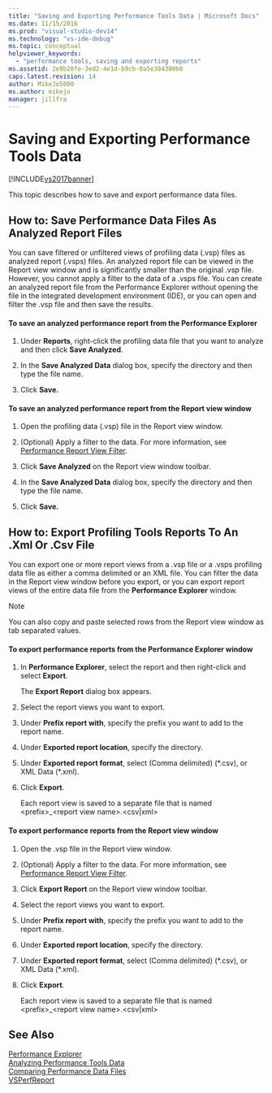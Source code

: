```yaml
---
title: "Saving and Exporting Performance Tools Data | Microsoft Docs"
ms.date: 11/15/2016
ms.prod: "visual-studio-dev14"
ms.technology: "vs-ide-debug"
ms.topic: conceptual
helpviewer_keywords: 
  - "performance tools, saving and exporting reports"
ms.assetid: 2e9b28fe-3ed2-4e1d-b9cb-0a5e384380b0
caps.latest.revision: 14
author: MikeJo5000
ms.author: mikejo
manager: jillfra
---
```

# Saving and Exporting Performance Tools Data
[!INCLUDE[vs2017banner](../includes/vs2017banner.md)]

This topic describes how to save and export performance data files.  
  
## <a name="BKMK_Save_Profiler_Data_Files_As_Analyzed_Report_Files"></a> How to: Save Performance Data Files As Analyzed Report Files  
 You can save filtered or unfiltered views of profiling data (.vsp) files as analyzed report (.vsps) files. An analyzed report file can be viewed in the Report view window and is significantly smaller than the original .vsp file. However, you cannot apply a filter to the data of a .vsps file. You can create an analyzed report file from the Performance Explorer without opening the file in the integrated development environment (IDE), or you can open and filter the .vsp file and then save the results.  
  
#### To save an analyzed performance report from the Performance Explorer  
  
1. Under **Reports**, right-click the profiling data file that you want to analyze and then click **Save Analyzed**.  
  
2. In the **Save Analyzed Data** dialog box, specify the directory and then type the file name.  
  
3. Click **Save.**  
  
#### To save an analyzed performance report from the Report view window  
  
1. Open the profiling data (.vsp) file in the Report view window.  
  
2. (Optional) Apply a filter to the data. For more information, see [Performance Report View Filter](../profiling/performance-report-view-filter.md).  
  
3. Click **Save Analyzed** on the Report view window toolbar.  
  
4. In the **Save Analyzed Data** dialog box, specify the directory and then type the file name.  
  
5. Click **Save.**  
  
## How to: Export Profiling Tools Reports To An .Xml Or .Csv File  
 You can export one or more report views from a .vsp file or a .vsps profiling data file as either a comma delimited or an XML file. You can filter the data in the Report view window before you export, or you can export report views of the entire data file from the **Performance Explorer** window.  
  
> [!NOTE]
>  You can also copy and paste selected rows from the Report view window as tab separated values.  
  
#### To export performance reports from the Performance Explorer window  
  
1. In **Performance Explorer**, select the report and then right-click and select **Export**.  
  
     The **Export Report** dialog box appears.  
  
2. Select the report views you want to export.  
  
3. Under **Prefix report with**, specify the prefix you want to add to the report name.  
  
4. Under **Exported report location**, specify the directory.  
  
5. Under **Exported report format**, select (Comma delimited) (*.csv), or XML Data (\*.xml).  
  
6. Click **Export**.  
  
     Each report view is saved to a separate file that is named \<prefix>_\<report view name>.\<csv&#124;xml>  
  
#### To export performance reports from the Report view window  
  
1. Open the .vsp file in the Report view window.  
  
2. (Optional) Apply a filter to the data. For more information, see [Performance Report View Filter](../profiling/performance-report-view-filter.md).  
  
3. Click **Export Report** on the Report view window toolbar.  
  
4. Select the report views you want to export.  
  
5. Under **Prefix report with**, specify the prefix you want to add to the report name.  
  
6. Under **Exported report location**, specify the directory.  
  
7. Under **Exported report format**, select (Comma delimited) (*.csv), or XML Data (\*.xml).  
  
8. Click **Export**.  
  
     Each report view is saved to a separate file that is named \<prefix>_\<report view name>.\<csv&#124;xml>  
  
## See Also  
 [Performance Explorer](../profiling/performance-explorer.md)   
 [Analyzing Performance Tools Data](../profiling/analyzing-performance-tools-data.md)   
 [Comparing Performance Data Files](../profiling/comparing-performance-data-files.md)   
 [VSPerfReport](../profiling/vsperfreport.md)
